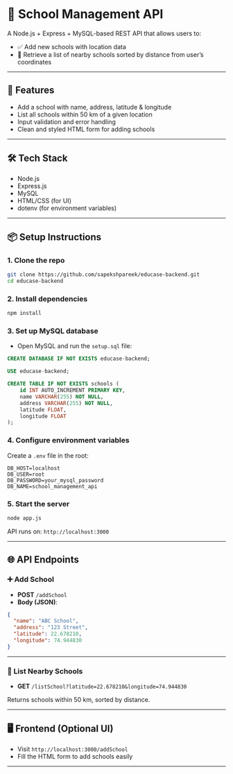 # 🏫 School Management API

A Node.js + Express + MySQL-based REST API that allows users to:

- ✅ Add new schools with location data
- 📍 Retrieve a list of nearby schools sorted by distance from user’s coordinates

---

## 🚀 Features

- Add a school with name, address, latitude & longitude
- List all schools within 50 km of a given location
- Input validation and error handling
- Clean and styled HTML form for adding schools

---

## 🛠️ Tech Stack

- Node.js
- Express.js
- MySQL
- HTML/CSS (for UI)
- dotenv (for environment variables)

---

## 📦 Setup Instructions

### 1. Clone the repo

```bash
git clone https://github.com/sapekshpareek/educase-backend.git
cd educase-backend
````

### 2. Install dependencies

```bash
npm install
```

### 3. Set up MySQL database

* Open MySQL and run the `setup.sql` file:

```sql
CREATE DATABASE IF NOT EXISTS educase-backend;

USE educase-backend;

CREATE TABLE IF NOT EXISTS schools (
    id INT AUTO_INCREMENT PRIMARY KEY,
    name VARCHAR(255) NOT NULL,
    address VARCHAR(255) NOT NULL,
    latitude FLOAT,
    longitude FLOAT
);
```

### 4. Configure environment variables

Create a `.env` file in the root:

```env
DB_HOST=localhost
DB_USER=root
DB_PASSWORD=your_mysql_password
DB_NAME=school_management_api
```

### 5. Start the server

```bash
node app.js
```

API runs on: `http://localhost:3000`

---

## 🌐 API Endpoints

### ➕ Add School

* **POST** `/addSchool`
* **Body (JSON)**:

```json
{
  "name": "ABC School",
  "address": "123 Street",
  "latitude": 22.678210,
  "longitude": 74.944830
}
```

---

### 📍 List Nearby Schools

* **GET** `/listSchool?latitude=22.678210&longitude=74.944830`

Returns schools within 50 km, sorted by distance.

---

## 🖥️ Frontend (Optional UI)

* Visit `http://localhost:3000/addSchool`
* Fill the HTML form to add schools easily

---